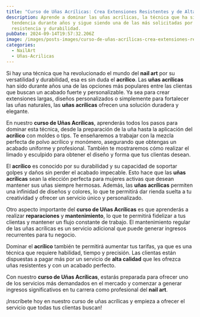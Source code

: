```yaml
---
title: "Curso de Uñas Acrílicas: Crea Extensiones Resistentes y de Alta Calidad"
description: Aprende a dominar las uñas acrílicas, la técnica que ha sido
  tendencia durante años y sigue siendo una de las más solicitadas por su
  resistencia y durabilidad.
pubDate: 2024-09-14T19:57:32.206Z
image: /images/posts-images/curso-de-uñas-acrílicas-crea-extensiones-resistentes-y-de-alta-calidad/curso-unas-acrilicas.png
categories:
  - NailArt
  - Uñas-Acrilicas
---
```

Si hay una técnica que ha revolucionado el mundo del **nail art** por su versatilidad y durabilidad, esa es sin duda el **acrílico**. Las **uñas acrílicas** han sido durante años una de las opciones más populares entre las clientas que buscan un acabado fuerte y personalizable. Ya sea para crear extensiones largas, diseños personalizados o simplemente para fortalecer las uñas naturales, las **uñas acrílicas** ofrecen una solución duradera y elegante.

En nuestro **curso de Uñas Acrílicas**, aprenderás todos los pasos para dominar esta técnica, desde la preparación de la uña hasta la aplicación del **acrílico** con moldes o tips. Te enseñaremos a trabajar con la mezcla perfecta de polvo acrílico y monómero, asegurando que obtengas un acabado uniforme y profesional. También te mostraremos cómo realizar el limado y esculpido para obtener el diseño y forma que tus clientas desean.

El **acrílico** es conocido por su durabilidad y su capacidad de soportar golpes y daños sin perder el acabado impecable. Esto hace que las **uñas acrílicas** sean la elección perfecta para mujeres activas que desean mantener sus uñas siempre hermosas. Además, las **uñas acrílicas** permiten una infinidad de diseños y colores, lo que te permitirá dar rienda suelta a tu creatividad y ofrecer un servicio único y personalizado.

Otro aspecto importante del **curso de Uñas Acrílicas** es que aprenderás a realizar **reparaciones** y **mantenimiento**, lo que te permitirá fidelizar a tus clientas y mantener un flujo constante de trabajo. El mantenimiento regular de las uñas acrílicas es un servicio adicional que puede generar ingresos recurrentes para tu negocio.

Dominar el **acrílico** también te permitirá aumentar tus tarifas, ya que es una técnica que requiere habilidad, tiempo y precisión. Las clientas están dispuestas a pagar más por un servicio de **alta calidad** que les ofrezca uñas resistentes y con un acabado perfecto.

Con nuestro **curso de Uñas Acrílicas**, estarás preparada para ofrecer uno de los servicios más demandados en el mercado y comenzar a generar ingresos significativos en tu carrera como profesional del **nail art**.

¡Inscríbete hoy en nuestro curso de uñas acrílicas y empieza a ofrecer el servicio que todas tus clientas buscan!